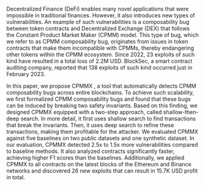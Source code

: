 Decentralized Finance (DeFi) enables many novel applications that were impossible in traditional finances. However, it also introduces new types of vulnerabilities. An example of such vulnerabilities is a composability bug between token contracts and Decentralized Exchange (DEX) that follows the Constant Product Market Maker (CPMM) model. This type of bug, which we refer to as CPMM composability bug, originates from issues in token contracts that make them incompatible with CPMMs, thereby endangering other tokens within the CPMM ecosystem. Since 2022, 23 exploits of such kind have resulted in a total loss of 2.2M USD. BlockSec, a smart contract auditing company, reported that 138 exploits of such kind occurred just in February 2023.

In this paper, we propose CPMMX , a tool that automatically detects CPMM composability bugs across
entire blockchains. To achieve such scalability, we first formalized CPMM composability bugs and found that these bugs can be induced by breaking two safety invariants. Based on this finding, we designed CPMMX equipped with a two-step approach, called shallow-then-deep search. In more detail, it first uses shallow search to find transactions that break the invariants. Then, it uses deep search to refine these transactions, making them profitable for the attacker. We evaluated CPMMX against five baselines on two public datasets and one synthetic dataset. In our evaluation, CPMMX detected 2.5x to 1.5x more vulnerabilities compared to baseline methods. It also analyzed contracts significantly faster, achieving higher F1 scores than the baselines. Additionally, we applied CPMMX to all contracts on the latest blocks of the Ethereum and Binance networks and discovered 26 new exploits that can result in 15.7K USD profit in total.